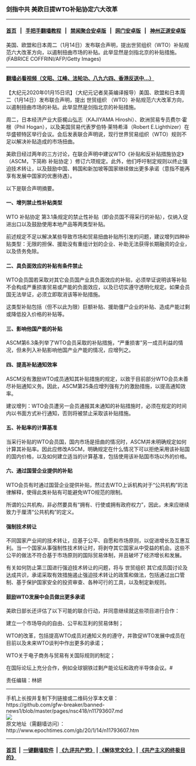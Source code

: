 ### 剑指中共 美欧日提WTO补贴协定六大改革
------------------------

#### [首页](https://github.com/gfw-breaker/banned-news1/blob/master/README.md) &nbsp;&nbsp;|&nbsp;&nbsp; [手把手翻墙教程](https://github.com/gfw-breaker/guides/wiki) &nbsp;&nbsp;|&nbsp;&nbsp; [禁闻聚合安卓版](https://github.com/gfw-breaker/bn-android) &nbsp;&nbsp;|&nbsp;&nbsp; [网门安卓版](https://github.com/oGate2/oGate) &nbsp;&nbsp;|&nbsp;&nbsp; [神州正道安卓版](https://github.com/SzzdOgate/update) 



<div><img alt="" class="aligncenter wp-post-image" src="http://i.epochtimes.com/assets/uploads/2019/01/GettyImages-1037108932-2-600x400.jpg"/>
<div class="red16 caption">
 美国、欧盟和日本周二（1月14日）发布联合声明，提出世贸组织（WTO）补贴规范六大改革方向，以遏制扭曲市场的补贴。此举显然是剑指北京的补贴措施。(FABRICE COFFRINI/AFP/Getty Images)
</div>
</div><hr/>

#### [翻墙必看视频（文昭、江峰、法轮功、八九六四、香港反送中...）](http://167.172.214.107/home.html)

<div><p>
 【大纪元2020年01月15日讯】（大纪元记者吴英编译报导）美国、欧盟和日本周二（1月14日）发布联合声明，提出
 <ok href="http://www.epochtimes.com/gb/tag/%E4%B8%96%E8%B4%B8%E7%BB%84%E7%BB%87.html">
  世贸组织
 </ok>
 （WTO）补贴规范六大改革方向，以遏制扭曲市场的补贴。此举显然是剑指北京的补贴措施。
</p>
<p>
 周二，日本经济产业大臣梶山弘志（KAJIYAMA Hiroshi）、欧洲贸易专员费尔·霍根（Phil Hogan），以及美国贸易代表罗伯特·莱特希泽（Robert E.Lighthizer）在华盛顿特区举行会议。会后发表联合声明说，现行世界贸易组织（WTO）规则不足以解决补贴造成的市场扭曲。
</p>
<p>
 美欧日经过两年的三方讨论，在联合声明中建议WTO《补贴和反补贴措施协定》（ASCM，下简称
 <ok href="http://www.epochtimes.com/gb/tag/%E8%A1%A5%E8%B4%B4%E5%8D%8F%E5%AE%9A.html">
  补贴协定
 </ok>
 ）修订六项规定。此外，他们呼吁制定规则以终止强迫技术转让，以及鼓励中国、韩国和新加坡等国家继续做出更多承诺（意指不能再享有发展中国家的优惠待遇）。
</p>
<p>
 以下是联合声明摘要。
</p>
<h4>
 一、增列禁止性补贴类型
</h4>
<p>
 WTO
 <ok href="http://www.epochtimes.com/gb/tag/%E8%A1%A5%E8%B4%B4%E5%8D%8F%E5%AE%9A.html">
  补贴协定
 </ok>
 第3.1条规定的禁止性补贴（即会员国不得采行的补贴），仅纳入促进出口以及鼓励使用本地产品等两类型补贴。
</p>
<p>
 前述规定不足以解决某些导致市场和贸易扭曲补贴所引发的问题，建议增列四种补贴类型：无限的担保、援助没有重组计划的企业、补助无法获得长期融资的企业，以及债务免除。
</p>
<h4>
 二、具负面效应的补贴有条件禁止
</h4>
<p>
 WTO会员国若采取对其它会员国产业具负面效应的补贴，必须举证说明该等补贴不会构成严重损害贸易或产能的负面效应，以及已切实遵守透明化规定。如果会员国无法举证，必须立即取消该等补贴措施。
</p>
<p>
 这类型补贴包括（但不以此为限）巨额补贴、援助僵尸企业的补贴、造成产能过剩或降低投入价格的补贴等。
</p>
<h4>
 三、影响他国产能的补贴
</h4>
<p>
 ASCM第6.3条列举了WTO会员采取的补贴措施，“严重损害”另一成员利益的情况，但未列入补贴影响他国产业产能的情况，应增列之。
</p>
<h4>
 四、提高补贴通知效率
</h4>
<p>
 ASCM没有激励WTO成员通知其补贴措施的规定，以致于目前部分WTO会员未善尽补贴通知义务。因此，ASCM第25条应增列强有力的激励措施，以提高通知效率。
</p>
<p>
 建议增列：WTO会员遭另一会员通报其未通知的补贴措施时，必须在规定的时间内以书面方式补行通知，否则将被禁止采取该补贴措施。
</p>
<h4>
 五、补贴率的计算基准
</h4>
<p>
 当采行补贴的WTO会员国，国内市场是扭曲的情况时，ASCM并未明确规定如何计算其补贴率。因此应修改ASCM，明确规定在什么情况下可以拒绝采用该补贴国的国内价格，以及如何建立适当的计算基准，包括使用该补贴国市场以外的价格。
</p>
<h4>
 六、通过国营企业提供的补贴
</h4>
<p>
 WTO会员有时通过国营企业提供补贴，然过去WTO上诉机构对于“公共机构”的法律解释，使得此类补贴有可能避免WTO规范的限制。
</p>
<p>
 所谓的公共机构，非必然要具有“拥有、行使或拥有政府权力”，因此，未来应继续致力于厘清“公共机构”的定义。
</p>
<h4>
 <ok href="http://www.epochtimes.com/gb/tag/%E5%BC%BA%E5%88%B6%E6%8A%80%E6%9C%AF%E8%BD%AC%E8%AE%A9.html">
  强制技术转让
 </ok>
</h4>
<p>
 不同国家产业间的技术转让，应基于公平、自愿和市场原则，以促进增长及互惠互利。当一个国家从事强制性技术转让时，将剥夺其它国家从中受益的机会。这些不公平的做法不符合基于市场原则的国际贸易体制，并且破坏了经济增长和发展。
</p>
<p>
 有关如何防止第三国进行强迫技术转让的问题，将与
 <ok href="http://www.epochtimes.com/gb/tag/%E4%B8%96%E8%B4%B8%E7%BB%84%E7%BB%87.html">
  世贸组织
 </ok>
 其它成员国讨论及达成共识，承诺采取有效措施遏止强迫技术转让的政策和做法，包括通过出口管制、基于保护国家安全的投资审查、各种可行的工具，以及制定新规则。
</p>
<h4>
 鼓励WTO发展中会员做出更多承诺
</h4>
<p>
 美欧日部长还评估了以下可能的联合行动，并同意继续就这些项目进行合作：
</p>
<p>
 建立一个市场导向的自由、公平和互利的贸易体制；
</p>
<p>
 WTO的改革，包括提高WTO成员对通知义务的遵守，并敦促WTO发展中成员在目前以及未来WTO谈判中作出更多的承诺；
</p>
<p>
 WTO关于电子商务与贸易有关国际规则的制定；
</p>
<p>
 在国际论坛上充分合作，例如全球钢铁过剩产能论坛和政府半导体会议。#
</p>
<p>
 责任编辑：林妍
</p>
</div>
<hr/>
手机上长按并复制下列链接或二维码分享本文章：<br/>
https://github.com/gfw-breaker/banned-news1/blob/master/pages/nsc418/n11793607.md <br/>
<a href='https://github.com/gfw-breaker/banned-news1/blob/master/pages/nsc418/n11793607.md'><img src='https://github.com/gfw-breaker/banned-news1/blob/master/pages/nsc418/n11793607.md.png'/></a> <br/>
原文地址（需翻墙访问）：http://www.epochtimes.com/gb/20/1/14/n11793607.htm


------------------------
#### [首页](https://github.com/gfw-breaker/banned-news1/blob/master/README.md) &nbsp;|&nbsp; [一键翻墙软件](https://github.com/gfw-breaker/nogfw/blob/master/README.md) &nbsp;| [《九评共产党》](https://github.com/gfw-breaker/9ping.md/blob/master/README.md#九评之一评共产党是什么) | [《解体党文化》](https://github.com/gfw-breaker/jtdwh.md/blob/master/README.md) | [《共产主义的终极目的》](https://github.com/gfw-breaker/gczydzjmd.md/blob/master/README.md)


<img src='http://gfw-breaker.win/banned-news/pages/nsc418/n11793607.md' width='0px' height='0px'/>